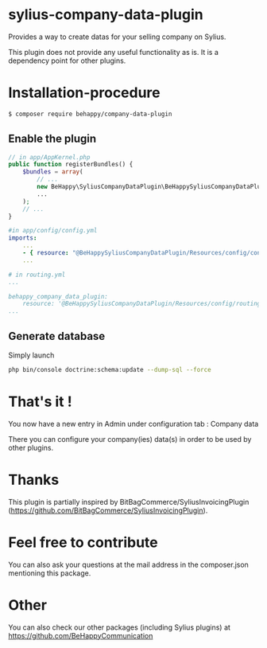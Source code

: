 # sylius-company-data-plugin
Provides a way to create datas for your selling company on Sylius.

This plugin does not provide any useful functionality as is. It is a dependency point for other plugins. 

# Installation-procedure
```bash
$ composer require behappy/company-data-plugin
```

## Enable the plugin

```php
// in app/AppKernel.php
public function registerBundles() {
	$bundles = array(
		// ...
		new BeHappy\SyliusCompanyDataPlugin\BeHappySyliusCompanyDataPlugin(),
		...
	);
	// ...
}
```

```yml
#in app/config/config.yml
imports:
    ...
    - { resource: "@BeHappySyliusCompanyDataPlugin/Resources/config/config.yml" }
    ...
```

```yml
# in routing.yml
...

behappy_company_data_plugin:
    resource: '@BeHappySyliusCompanyDataPlugin/Resources/config/routing.yml'
...
```

## Generate database

Simply launch

```bash
php bin/console doctrine:schema:update --dump-sql --force
``` 


# That's it !
You now have a new entry in Admin under configuration tab : Company data

There you can configure your company(ies) data(s) in order to be used by other plugins.

# Thanks
This plugin is partially inspired by BitBagCommerce/SyliusInvoicingPlugin (https://github.com/BitBagCommerce/SyliusInvoicingPlugin).

# Feel free to contribute
You can also ask your questions at the mail address in the composer.json mentioning this package.

# Other
You can also check our other packages (including Sylius plugins) at https://github.com/BeHappyCommunication
